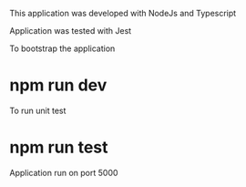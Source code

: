 This application was developed with NodeJs and Typescript

Application was tested with Jest

To bootstrap the application

# npm run dev

To run unit test

# npm run test

Application run on port 5000
